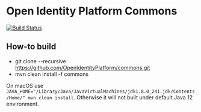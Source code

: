 # Open Identity Platform Commons

[![Build Status](https://travis-ci.org/OpenIdentityPlatform/commons.svg)](https://travis-ci.org/OpenIdentityPlatform/commons)

## How-to build

- git clone --recursive <https://github.com/OpenIdentityPlatform/commons.git>
- mvn clean install -f commons

On macOS use `JAVA_HOME="/Library/Java/JavaVirtualMachines/jdk1.8.0_241.jdk/Contents/Home/" mvn clean install`. Otherwise it will not built under default Java 12 environment.
